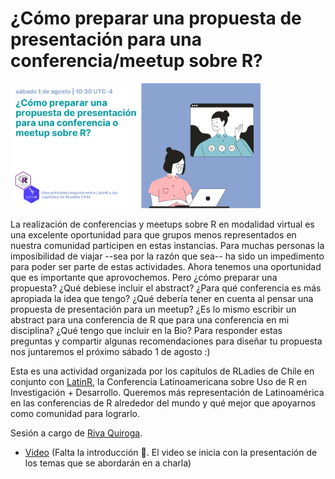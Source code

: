 # ¿Cómo preparar una propuesta de presentación para una conferencia/meetup sobre R? 

<img src="rladies-chile-presentaciones.png" width="400"/>

La realización de conferencias y meetups sobre R en modalidad virtual es una excelente oportunidad para que grupos menos representados en nuestra comunidad participen en estas instancias. Para muchas personas la imposibilidad de viajar --sea por la razón que sea-- ha sido un impedimento para poder ser parte de estas actividades. Ahora tenemos una oportunidad que es importante que aprovochemos. Pero ¿cómo preparar una propuesta? ¿Qué debiese incluir el abstract? ¿Para qué conferencia es más apropiada la idea que tengo? ¿Qué debería tener en cuenta al pensar una propuesta de presentación para un meetup? ¿Es lo mismo escribir un abstract para una conferencia de R que para una conferencia en mi disciplina? ¿Qué tengo que incluir en la Bio? Para responder estas preguntas y compartir algunas recomendaciones para diseñar tu propuesta nos juntaremos el próximo sábado 1 de agosto :)

Esta es una actividad organizada por los capítulos de RLadies de Chile en conjunto con [LatinR](https://latin-r.com/), la Conferencia Latinoamericana sobre Uso de R en Investigación + Desarrollo. Queremos más representación de Latinoamérica en las conferencias de R alrededor del mundo y qué mejor que apoyarnos como comunidad para lograrlo. 

Sesión a cargo de [Riva Quiroga](https://twitter.com/rivaquiroga). 

* [Video](https://vimeo.com/443843162) (Falta la introducción :grimacing:. El video se inicia con la presentación de los temas que se abordarán en a charla)

